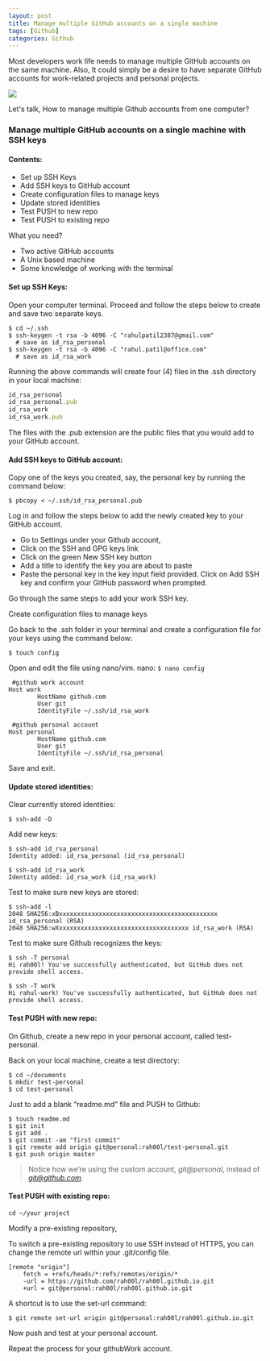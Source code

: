 ```yaml
---
layout: post
title: Manage multiple GitHub accounts on a single machine
tags: [Github]
categories: Github
---
```


Most developers work life needs to manage multiple GitHub accounts on the same machine. Also, It could simply be a desire to have separate GitHub accounts for work-related projects and personal projects.

<img src="{{ site.baseurl }}/public/images/manage-multiple-gitHub-accounts.png"/>

Let's talk, How to manage multiple Github accounts from one computer?

### Manage multiple GitHub accounts on a single machine with SSH keys

#### Contents:
- Set up SSH Keys
- Add SSH keys to GitHub account
- Create configuration files to manage keys
- Update stored identities
- Test PUSH to new repo
- Test PUSH to existing repo

What you need?

- Two active GitHub accounts
- A Unix based machine
- Some knowledge of working with the terminal

#### Set up SSH Keys:
Open your computer terminal. Proceed and follow the steps below to create and save two separate keys.

```console
$ cd ~/.ssh
$ ssh-keygen -t rsa -b 4096 -C "rahulpatil2387@gmail.com"
  # save as id_rsa_personal
$ ssh-keygen -t rsa -b 4096 -C "rahul.patil@office.com"
  # save as id_rsa_work
```

Running the above commands will create four (4) files in the .ssh directory in your local machine:

```js
id_rsa_personal
id_rsa_personal.pub
id_rsa_work
id_rsa_work.pub
```

The files with the .pub extension are the public files that you would add to your GitHub account.

#### Add SSH keys to GitHub account:

Copy one of the keys you created, say, the personal key by running the command below:

```console
$ pbcopy < ~/.ssh/id_rsa_personal.pub
```
Log in and follow the steps below to add the newly created key to your GitHub account.

- Go to Settings under your Github account,
- Click on the SSH and GPG keys link 
- Click on the green New SSH key button
- Add a title to identify the key you are about to paste 
- Paste the personal key in the key input field provided. Click on Add SSH key and confirm your GitHub password when prompted.

Go through the same steps to add your work SSH key.

Create configuration files to manage keys

Go back to the .ssh folder in your terminal and create a configuration file for your keys using the command below:

```console
$ touch config
```

Open and edit the file using nano/vim. nano: `$ nano config`

```
 #github work account
Host work
        HostName github.com
        User git
        IdentityFile ~/.ssh/id_rsa_work

 #github personal account
Host personal
        HostName github.com
        User git
        IdentityFile ~/.ssh/id_rsa_personal
```

Save and exit.

#### Update stored identities:

Clear currently stored identities:

```console
$ ssh-add -D
```

Add new keys:

```console
$ ssh-add id_rsa_personal
Identity added: id_rsa_personal (id_rsa_personal)
```

```console
$ ssh-add id_rsa_work
Identity added: id_rsa_work (id_rsa_work)
```

Test to make sure new keys are stored:

```console
$ ssh-add -l
2048 SHA256:xBxxxxxxxxxxxxxxxxxxxxxxxxxxxxxxxxxxxxxxxxxxxx id_rsa_personal (RSA)
2048 SHA256:wXxxxxxxxxxxxxxxxxxxxxxxxxxxxxxxxxxxxx id_rsa_work (RSA)
```

Test to make sure Github recognizes the keys:

```console
$ ssh -T personal
Hi rah00l! You've successfully authenticated, but GitHub does not provide shell access.
```


```console
$ ssh -T work
Hi rahul-work! You've successfully authenticated, but GitHub does not provide shell access.
```

#### Test PUSH with new repo:
On Github, create a new repo in your personal account, called test-personal.

Back on your local machine, create a test directory:

```console
$ cd ~/documents
$ mkdir test-personal
$ cd test-personal
```
Just to add a blank “readme.md” file and PUSH to Github:

```console
$ touch readme.md
$ git init
$ git add .
$ git commit -am "first commit"
$ git remote add origin git@personal:rah00l/test-personal.git
$ git push origin master
```
> Notice how we’re using the custom account, *git@personal*, instead of *git@github.com*.


#### Test PUSH with existing repo:

```console
cd ~/your project
```
Modify a pre-existing repository,

To switch a pre-existing repository to use SSH instead of HTTPS, you can change the remote url within your .git/config file.

```
[remote "origin"]
    fetch = +refs/heads/*:refs/remotes/origin/*
    -url = https://github.com/rah00l/rah00l.github.io.git
    +url = git@personal:rah00l/rah00l.github.io.git
```
A shortcut is to use the set-url command:

```
$ git remote set-url origin git@personal:rah00l/rah00l.github.io.git
```
Now push and test at your personal account.

Repeat the process for your githubWork account.
